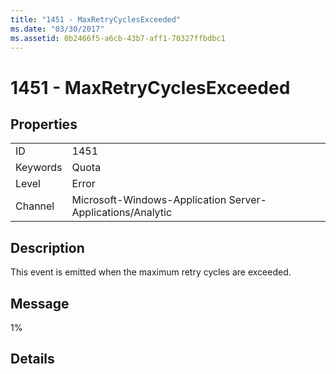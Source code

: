```yaml
---
title: "1451 - MaxRetryCyclesExceeded"
ms.date: "03/30/2017"
ms.assetid: 0b2466f5-a6cb-43b7-aff1-70327ffbdbc1
---
```

# 1451 - MaxRetryCyclesExceeded
## Properties  


|||  
|-|-|  
|ID|1451|  
|Keywords|Quota|  
|Level|Error|  
|Channel|Microsoft-Windows-Application Server-Applications/Analytic|  

## Description  
 This event is emitted when the maximum retry cycles are exceeded.  

## Message  
 1%  

## Details

